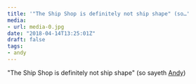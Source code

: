 ```yaml
---
title: '"The Ship Shop is definitely not ship shape" (so…'
media:
- url: media-0.jpg
date: "2018-04-14T13:25:01Z"
draft: false
tags:
- andy
---
```

"The Ship Shop is definitely not ship shape" \(so sayeth [Andy](/tags/andy)\)
